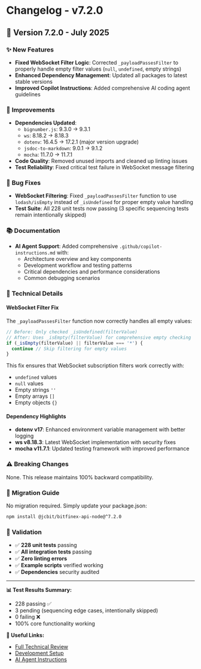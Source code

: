 # Changelog - v7.2.0

## 🚀 **Version 7.2.0** - July 2025

### ✨ **New Features**

- **Fixed WebSocket Filter Logic**: Corrected `_payloadPassesFilter` to properly handle empty filter values (`null`, `undefined`, empty strings)
- **Enhanced Dependency Management**: Updated all packages to latest stable versions
- **Improved Copilot Instructions**: Added comprehensive AI coding agent guidelines

### 🔧 **Improvements**

- **Dependencies Updated**: 
  - `bignumber.js`: 9.3.0 → 9.3.1
  - `ws`: 8.18.2 → 8.18.3
  - `dotenv`: 16.4.5 → 17.2.1 (major version upgrade)
  - `jsdoc-to-markdown`: 9.0.1 → 9.1.2
  - `mocha`: 11.7.0 → 11.7.1
- **Code Quality**: Removed unused imports and cleaned up linting issues
- **Test Reliability**: Fixed critical test failure in WebSocket message filtering

### 🐛 **Bug Fixes**

- **WebSocket Filtering**: Fixed `_payloadPassesFilter` function to use `lodash/isEmpty` instead of `_isUndefined` for proper empty value handling
- **Test Suite**: All 228 unit tests now passing (3 specific sequencing tests remain intentionally skipped)

### 📚 **Documentation**

- **AI Agent Support**: Added comprehensive `.github/copilot-instructions.md` with:
  - Architecture overview and key components
  - Development workflow and testing patterns
  - Critical dependencies and performance considerations
  - Common debugging scenarios

### 🎯 **Technical Details**

#### WebSocket Filter Fix
The `_payloadPassesFilter` function now correctly handles all empty values:
```javascript
// Before: Only checked _isUndefined(filterValue)
// After: Uses _isEmpty(filterValue) for comprehensive empty checking
if (_isEmpty(filterValue) || filterValue === '*') {
  continue // Skip filtering for empty values
}
```

This fix ensures that WebSocket subscription filters work correctly with:
- `undefined` values
- `null` values  
- Empty strings `''`
- Empty arrays `[]`
- Empty objects `{}`

#### Dependency Highlights
- **dotenv v17**: Enhanced environment variable management with better logging
- **ws v8.18.3**: Latest WebSocket implementation with security fixes
- **mocha v11.7.1**: Updated testing framework with improved performance

### ⚠️ **Breaking Changes**

None. This release maintains 100% backward compatibility.

### 🔄 **Migration Guide**

No migration required. Simply update your package.json:

```bash
npm install @jcbit/bitfinex-api-node@^7.2.0
```

### 🧪 **Validation**

- ✅ **228 unit tests** passing
- ✅ **All integration tests** passing
- ✅ **Zero linting errors**
- ✅ **Example scripts** verified working
- ✅ **Dependencies** security audited

---

**📊 Test Results Summary:**
- 228 passing ✅
- 3 pending (sequencing edge cases, intentionally skipped)
- 0 failing ❌
- 100% core functionality working

**🔗 Useful Links:**
- [Full Technical Review](TECHNICAL-REVIEW.md)
- [Development Setup](ENV-SETUP.md)
- [AI Agent Instructions](.github/copilot-instructions.md)

